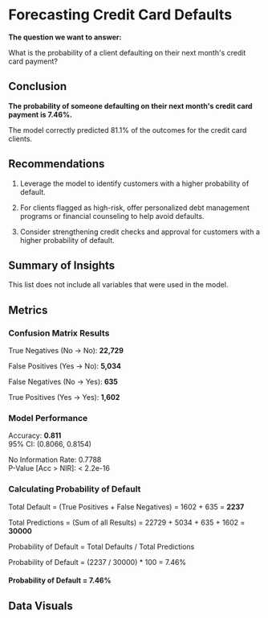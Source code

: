 # Forecasting Credit Card Defaults
**The question we want to answer:** 

What is the probability of a client defaulting on their next month's credit card payment?

## Conclusion 
**The probability of someone defaulting on their next month's credit card payment is 7.46%.**

The model correctly predicted 81.1% of the outcomes for the credit card clients.

## Recommendations
1. Leverage the model to identify customers with a higher probability of default.

2. For clients flagged as high-risk, offer personalized debt management programs or financial counseling to help avoid defaults.

3. Consider strengthening credit checks and approval for customers with a higher probability of default.

## Summary of Insights
This list does not include all variables that were used in the model.




## Metrics
### Confusion Matrix Results
True Negatives (No → No): **22,729**

False Positives (Yes → No): **5,034**

False Negatives (No → Yes): **635**

True Positives (Yes → Yes): **1,602**

### Model Performance 
Accuracy: **0.811**          
95% CI: (0.8066, 0.8154) 

No Information Rate: 0.7788          
P-Value [Acc > NIR]: < 2.2e-16 

### Calculating Probability of Default
Total Default = (True Positives + False Negatives) = 1602 + 635 = **2237**

Total Predictions = (Sum of all Results) = 22729 + 5034 + 635 + 1602 = **30000**

Probability of Default = Total Defaults / Total Predictions

Probability of Default = (2237 / 30000) * 100 = 7.46%
#### Probability of Default = 7.46%

## Data Visuals 

